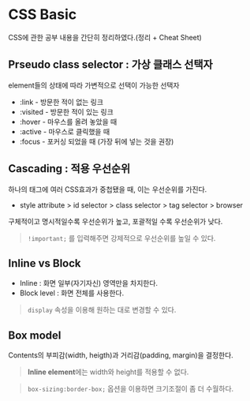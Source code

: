 # CSS Basic
CSS에 관한 공부 내용을 간단히 정리하였다.(정리 + Cheat Sheet)

## Prseudo class selector : 가상 클래스 선택자
element들의 상태에 따라 가변적으로 선택이 가능한 선택자

- :link - 방문한 적이 없는 링크
- :visited - 방문한 적이 있는 링크
- :hover - 마우스를 올려 놓았을 때
- :active - 마우스로 클릭했을 때
- :focus - 포커싱 되었을 때 (가장 뒤에 넣는 것을 권장)

## Cascading : 적용 우선순위
하나의 태그에 여러 CSS효과가 중첩됐을 때, 이는 우선순위를 가진다.

- style attribute > id selector > class selector > tag selector > browser

구체적이고 명시적일수록 우선순위가 높고, 포괄적일 수록 우선순위가 낮다.
> `!important;` 를 입력해주면 강제적으로 우선순위를 높일 수 있다.

## Inline vs Block
- Inline : 화면 일부(자기자신) 영역만을 차지한다.
- Block level : 화면 전체를 사용한다.

> `display` 속성을 이용해 원하는 대로 변경할 수 있다.

## Box model
Contents의 부피감(width, heigth)과 거리감(padding, margin)을 결정한다.

> **Inline element**에는 width와 height를 적용할 수 없다.

> `box-sizing:border-box;` 옵션을 이용하면 크기조절이 좀 더 수월하다.